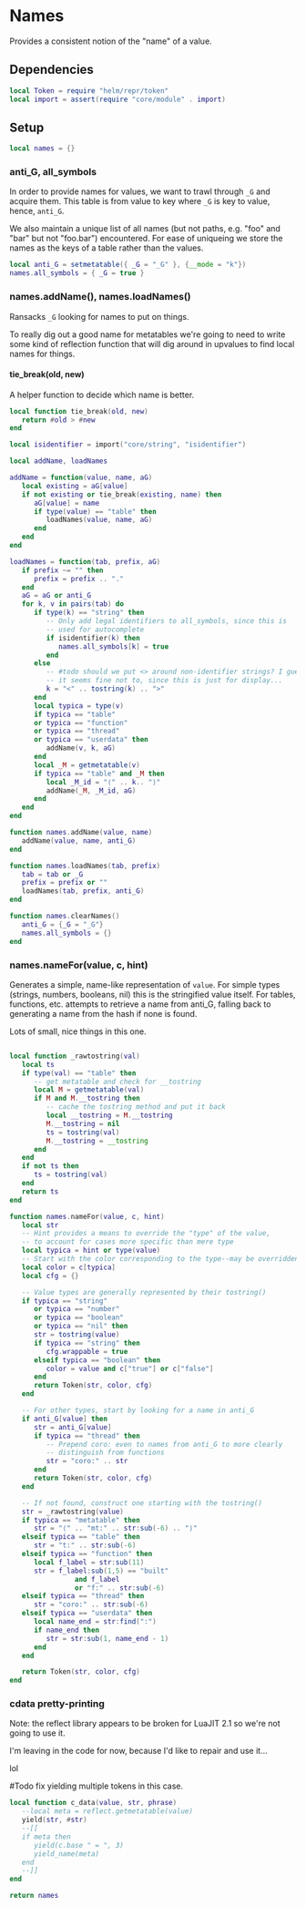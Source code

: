 # Names

Provides a consistent notion of the "name" of a value.

## Dependencies

```lua
local Token = require "helm/repr/token"
local import = assert(require "core/module" . import)
```
## Setup

```lua
local names = {}
```
### anti_G, all_symbols

In order to provide names for values, we want to trawl through ``_G`` and
acquire them.  This table is from value to key where ``_G`` is key to value,
hence, ``anti_G``.


We also maintain a unique list of all names (but not paths, e.g.
"foo" and "bar" but not "foo.bar") encountered. For ease of uniqueing
we store the names as the keys of a table rather than the values.

```lua
local anti_G = setmetatable({ _G = "_G" }, {__mode = "k"})
names.all_symbols = { _G = true }
```
### names.addName(), names.loadNames()

Ransacks ``_G`` looking for names to put on things.


To really dig out a good name for metatables we're going to need to write
some kind of reflection function that will dig around in upvalues to find
local names for things.


#### tie_break(old, new)

A helper function to decide which name is better.

```lua
local function tie_break(old, new)
   return #old > #new
end

local isidentifier = import("core/string", "isidentifier")

local addName, loadNames

addName = function(value, name, aG)
   local existing = aG[value]
   if not existing or tie_break(existing, name) then
      aG[value] = name
      if type(value) == "table" then
         loadNames(value, name, aG)
      end
   end
end

loadNames = function(tab, prefix, aG)
   if prefix ~= "" then
      prefix = prefix .. "."
   end
   aG = aG or anti_G
   for k, v in pairs(tab) do
      if type(k) == "string" then
         -- Only add legal identifiers to all_symbols, since this is
         -- used for autocomplete
         if isidentifier(k) then
            names.all_symbols[k] = true
         end
      else
         -- #todo should we put <> around non-identifier strings? I guess
         -- it seems fine not to, since this is just for display...
         k = "<" .. tostring(k) .. ">"
      end
      local typica = type(v)
      if typica == "table"
      or typica == "function"
      or typica == "thread"
      or typica == "userdata" then
         addName(v, k, aG)
      end
      local _M = getmetatable(v)
      if typica == "table" and _M then
         local _M_id = "⟨" .. k.. "⟩"
         addName(_M, _M_id, aG)
      end
   end
end

function names.addName(value, name)
   addName(value, name, anti_G)
end

function names.loadNames(tab, prefix)
   tab = tab or _G
   prefix = prefix or ""
   loadNames(tab, prefix, anti_G)
end

function names.clearNames()
   anti_G = {_G = "_G"}
   names.all_symbols = {}
end
```
### names.nameFor(value, c, hint)

Generates a simple, name-like representation of ``value``. For simple types
(strings, numbers, booleans, nil) this is the stringified value itself.
For tables, functions, etc. attempts to retrieve a name from anti_G, falling
back to generating a name from the hash if none is found.


Lots of small, nice things in this one.

```lua

local function _rawtostring(val)
   local ts
   if type(val) == "table" then
      -- get metatable and check for __tostring
      local M = getmetatable(val)
      if M and M.__tostring then
         -- cache the tostring method and put it back
         local __tostring = M.__tostring
         M.__tostring = nil
         ts = tostring(val)
         M.__tostring = __tostring
      end
   end
   if not ts then
      ts = tostring(val)
   end
   return ts
end

function names.nameFor(value, c, hint)
   local str
   -- Hint provides a means to override the "type" of the value,
   -- to account for cases more specific than mere type
   local typica = hint or type(value)
   -- Start with the color corresponding to the type--may be overridden below
   local color = c[typica]
   local cfg = {}

   -- Value types are generally represented by their tostring()
   if typica == "string"
      or typica == "number"
      or typica == "boolean"
      or typica == "nil" then
      str = tostring(value)
      if typica == "string" then
         cfg.wrappable = true
      elseif typica == "boolean" then
         color = value and c["true"] or c["false"]
      end
      return Token(str, color, cfg)
   end

   -- For other types, start by looking for a name in anti_G
   if anti_G[value] then
      str = anti_G[value]
      if typica == "thread" then
         -- Prepend coro: even to names from anti_G to more clearly
         -- distinguish from functions
         str = "coro:" .. str
      end
      return Token(str, color, cfg)
   end

   -- If not found, construct one starting with the tostring()
   str = _rawtostring(value)
   if typica == "metatable" then
      str = "⟨" .. "mt:" .. str:sub(-6) .. "⟩"
   elseif typica == "table" then
      str = "t:" .. str:sub(-6)
   elseif typica == "function" then
      local f_label = str:sub(11)
      str = f_label:sub(1,5) == "built"
                and f_label
                or "f:" .. str:sub(-6)
   elseif typica == "thread" then
      str = "coro:" .. str:sub(-6)
   elseif typica == "userdata" then
      local name_end = str:find(":")
      if name_end then
         str = str:sub(1, name_end - 1)
      end
   end

   return Token(str, color, cfg)
end

```
### cdata pretty-printing

Note: the reflect library appears to be broken for LuaJIT 2.1 so we're
not going to use it.


I'm leaving in the code for now, because I'd like to repair and use it...


lol

#Todo fix
yielding multiple tokens in this case.

```lua
local function c_data(value, str, phrase)
   --local meta = reflect.getmetatable(value)
   yield(str, #str)
   --[[
   if meta then
      yield(c.base " = ", 3)
      yield_name(meta)
   end
   --]]
end
```
```lua
return names
```
